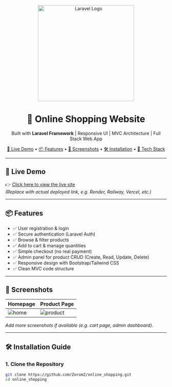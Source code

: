 <p align="center">
  <img src="https://raw.githubusercontent.com/laravel/art/master/logo-lockup/5%20SVG/2%20CMYK/1%20Full%20Color/laravel-logolockup-cmyk-red.svg" width="300" alt="Laravel Logo">
</p>

<h1 align="center">🛒 Online Shopping Website</h1>

<p align="center">
  Built with <strong>Laravel Framework</strong> | Responsive UI | MVC Architecture | Full Stack Web App
</p>

<p align="center">
  <a href="#-live-demo">🔗 Live Demo</a> •
  <a href="#-features">📦 Features</a> •
  <a href="#-screenshots">📸 Screenshots</a> •
  <a href="#-installation-guide">🛠 Installation</a> •
  <a href="#-technologies-used">🧰 Tech Stack</a>
</p>

---

## 🔗 Live Demo

👉 [Click here to view the live site](https://your-demo-link.com)  
*(Replace with actual deployed link, e.g. Render, Railway, Vercel, etc.)*

---

## 📦 Features

- ✅ User registration & login
- ✅ Secure authentication (Laravel Auth)
- ✅ Browse & filter products
- ✅ Add to cart & manage quantities
- ✅ Simple checkout (no real payment)
- ✅ Admin panel for product CRUD (Create, Read, Update, Delete)
- ✅ Responsive design with Bootstrap/Tailwind CSS
- ✅ Clean MVC code structure

---

## 📸 Screenshots

| Homepage | Product Page |
|----------|--------------|
| ![home](screenshots/home.png) | ![product](screenshots/product.png) |

_Add more screenshots if available (e.g. cart page, admin dashboard)._

---

## 🛠 Installation Guide

### 1. Clone the Repository

```bash
git clone https://github.com/Zorom2/online_shopping.git
cd online_shopping
